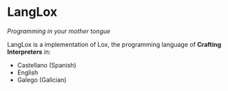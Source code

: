# LangLox
*Programming in your mother tongue*

LangLox is a implementation of Lox, the programming language of **Crafting Interpreters** in:
- Castellano (Spanish)
- English
- Galego (Galician)
